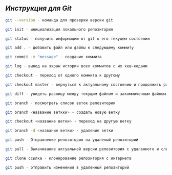 ## _Инструкция для **Git**_

```sh
git --version - команда для проверки версии git
```
```sh
git init - инициализация локального репозитория
``````
```sh
git status - получить информацию от git о его текущем состоянии
```
```sh
git add . - добавить файл или файлы к следующему коммиту
```
```sh
git commit -m "message" - создание коммита
```
```sh
git log - вывод на экран истории всех коммитов с их хеш-кодами
```
```sh
git checkout - переход от одного коммита к другому
```
```sh
git checkout master - вернуться к актуальному состоянию и продолжить работу
```
```sh
git diff - увидеть разницу между текущим файлом и закоммиченным файлом
```
```sh
git branch - посмотреть список веток репозитории
```
```sh
git branch <название веткки> - создать новую ветку
```
```sh
git checkout <название ветки> - переход на другую ветку
```
```sh
git branch -d <название ветки> - удаление ветки
```
```sh
git push - Отправление репозитория на удаленый репозиторий
```
```sh
git pull - Выкачивание актуальной версии репозитория с удаленного и сливание с локальной версией
```
```sh
git clone ссылка - клонирование репозитория с интернета
```
```sh
git push - отправить изменения в удаленный репозиторий 
```